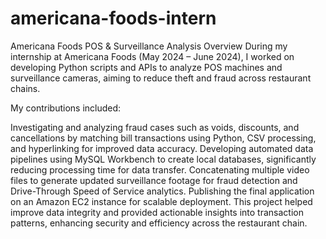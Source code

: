 # americana-foods-intern
Americana Foods POS & Surveillance Analysis
Overview
During my internship at Americana Foods (May 2024 – June 2024), I worked on developing Python scripts and APIs to analyze POS machines and surveillance cameras, aiming to reduce theft and fraud across restaurant chains.

My contributions included:

Investigating and analyzing fraud cases such as voids, discounts, and cancellations by matching bill transactions using Python, CSV processing, and hyperlinking for improved data accuracy.
Developing automated data pipelines using MySQL Workbench to create local databases, significantly reducing processing time for data transfer.
Concatenating multiple video files to generate updated surveillance footage for fraud detection and Drive-Through Speed of Service analytics.
Publishing the final application on an Amazon EC2 instance for scalable deployment.
This project helped improve data integrity and provided actionable insights into transaction patterns, enhancing security and efficiency across the restaurant chain.
